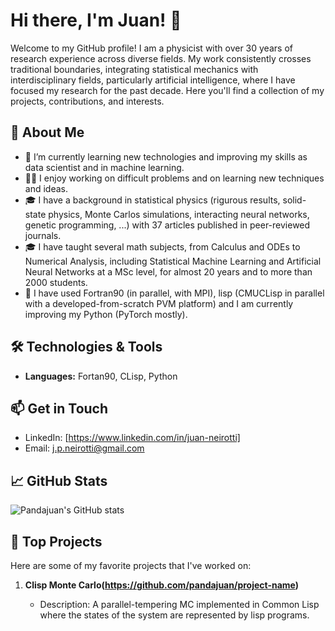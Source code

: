 <!--
## Hi there 👋


**pandajuan/pandajuan** is a ✨ _special_ ✨ repository because its `README.md` (this file) appears on your GitHub profile.

Here are some ideas to get you started:

- 🔭 I’m currently working on ...
- 🌱 I’m currently learning ...
- 👯 I’m looking to collaborate on ...
- 🤔 I’m looking for help with ...
- 💬 Ask me about ...
- 📫 How to reach me: ...
- 😄 Pronouns: ...
- ⚡ Fun fact: ...
-->
# Hi there, I'm Juan! 👋

Welcome to my GitHub profile! 
I am a physicist with over 30 years of research experience across diverse fields. My work consistently crosses traditional boundaries, integrating statistical mechanics with interdisciplinary fields, particularly artificial intelligence, where I have focused my research for the past decade. Here you'll find a collection of my projects, contributions, and interests.

## 🚀 About Me

- 🌱 I’m currently learning new technologies and improving my skills as data scientist and in machine learning.
- 👨‍💻 I enjoy working on difficult problems and on learning new techniques and ideas.
- 🎓 I have a background in statistical physics (rigurous results, solid-state physics, Monte Carlos simulations, interacting neural networks, genetic programming, ...) with 37 articles published in peer-reviewed journals.
- 🎓 I have taught several math subjects, from Calculus and ODEs to Numerical Analysis, including Statistical Machine Learning and Artificial Neural Networks at a MSc level, for almost 20 years and to more than 2000 students.
- 💬 I have used Fortran90 (in parallel, with MPI), lisp (CMUCLisp in parallel with a developed-from-scratch PVM platform) and I am currently improving my Python (PyTorch mostly).

## 🛠️ Technologies & Tools

- **Languages:** Fortan90, CLisp, Python

## 📫 Get in Touch

- LinkedIn: [https://www.linkedin.com/in/juan-neirotti]
- Email: j.p.neirotti@gmail.com


## 📈 GitHub Stats

![Pandajuan's GitHub stats](https://github-readme-stats.vercel.app/api?username=pandajuan&show_icons=true&theme=radical)

## 🌟 Top Projects

Here are some of my favorite projects that I've worked on:

1. **Clisp Monte Carlo(https://github.com/pandajuan/project-name)**
   - Description: A parallel-tempering MC implemented in Common Lisp where the states of the system are represented by lisp programs.

   <!--

2. **[Another Project](https://github.com/pandajuan/another-project)**
   - Description: A brief description of the project.
   - Technologies: [Django, PostgreSQL, Docker]


## 🔗 Links

- [Portfolio](https://your-portfolio.com)
- [Blog](https://your-blog.com)
-->
Thanks for visiting my profile! Feel free to explore my repositories and get in touch if you have any questions or collaboration ideas.
